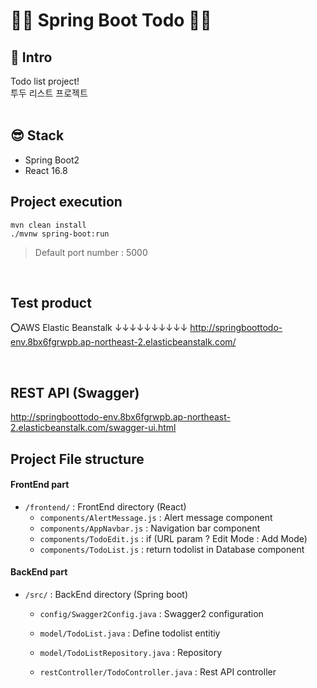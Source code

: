 # 🧘‍♀️ Spring Boot Todo 🧘‍♂️



## :mega: Intro

Todo list project! <br />
투두 리스트 프로젝트 <br />
<br />

## 😎 Stack

- Spring Boot2
- React 16.8
  <br />

## Project execution

```
mvn clean install
./mvnw spring-boot:run
```

> Default port number : 5000

<br />

## Test product

⭕️AWS Elastic Beanstalk
↓↓↓↓↓↓↓↓↓↓
http://springboottodo-env.8bx6fgrwpb.ap-northeast-2.elasticbeanstalk.com/

<br />

## REST API (Swagger)

http://springboottodo-env.8bx6fgrwpb.ap-northeast-2.elasticbeanstalk.com/swagger-ui.html

## Project File structure

#### FrontEnd part

- `/frontend/` : FrontEnd directory (React)
  - `components/AlertMessage.js` : Alert message component
  - `components/AppNavbar.js` : Navigation bar component
  - `components/TodoEdit.js` : if (URL param ? Edit Mode : Add Mode)
  - `components/TodoList.js` : return todolist in Database component

#### BackEnd part

- `/src/` : BackEnd directory (Spring boot)
  - `config/Swagger2Config.java` : Swagger2 configuration
  
  - `model/TodoList.java` : Define todolist entitiy
  - `model/TodoListRepository.java` : Repository
  
  - `restController/TodoController.java` : Rest API controller
